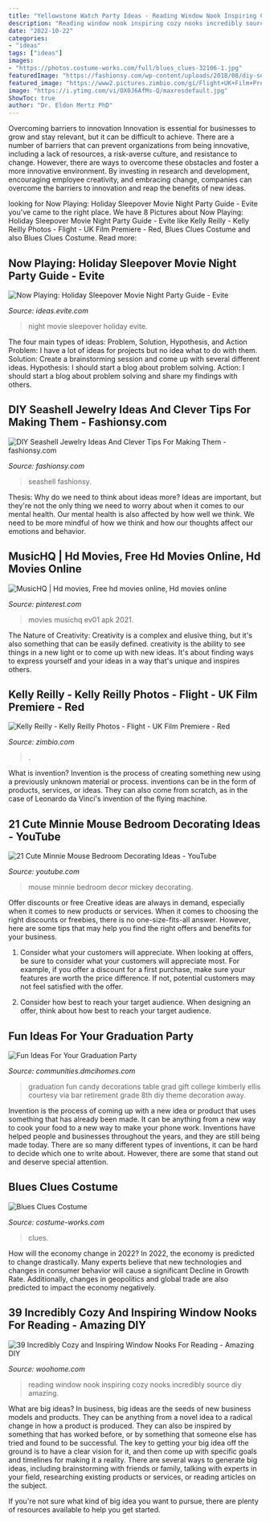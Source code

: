 ```yaml
---
title: "Yellowstone Watch Party Ideas - Reading Window Nook Inspiring Cozy Nooks Incredibly Source Diy Amazing"
description: "Reading window nook inspiring cozy nooks incredibly source diy amazing"
date: "2022-10-22"
categories:
- "ideas"
tags: ["ideas"]
images:
- "https://photos.costume-works.com/full/blues_clues-32106-1.jpg"
featuredImage: "https://fashionsy.com/wp-content/uploads/2018/08/diy-seashell-jewelry-8-.jpg"
featured_image: "https://www2.pictures.zimbio.com/gi/Flight+UK+Film+Premiere+Red+Carpet+Arrivals+Utc_O7AuwdFx.jpg"
image: "https://i.ytimg.com/vi/OX0J6AfMs-Q/maxresdefault.jpg"
ShowToc: true
author: "Dr. Eldon Mertz PhD"
---
```



Overcoming barriers to innovation
Innovation is essential for businesses to grow and stay relevant, but it can be difficult to achieve. There are a number of barriers that can prevent organizations from being innovative, including a lack of resources, a risk-averse culture, and resistance to change.
However, there are ways to overcome these obstacles and foster a more innovative environment. By investing in research and development, encouraging employee creativity, and embracing change, companies can overcome the barriers to innovation and reap the benefits of new ideas.

	

		
looking for Now Playing: Holiday Sleepover Movie Night Party Guide - Evite you've came to the right place. We have 8 Pictures about Now Playing: Holiday Sleepover Movie Night Party Guide - Evite like Kelly Reilly - Kelly Reilly Photos - Flight - UK Film Premiere - Red, Blues Clues Costume and also Blues Clues Costume. Read more:
		
    
## Now Playing: Holiday Sleepover Movie Night Party Guide - Evite

<img loading=lazy src="http://ideas.evite.com/media/Movie-Night-8-1200.jpg" onerror="this.onerror=null;this.src='https://tse1.mm.bing.net/th?id=OIP.NSbQd6MsyEdR2d5ta_wMFwHaE8&amp;pid=15.1';" alt="Now Playing: Holiday Sleepover Movie Night Party Guide - Evite">

_Source: ideas.evite.com_

>night movie sleepover holiday evite. 

	

The four main types of ideas: Problem, Solution, Hypothesis, and Action
Problem: I have a lot of ideas for projects but no idea what to do with them.
Solution: Create a brainstorming session and come up with several different ideas.
Hypothesis: I should start a blog about problem solving.
Action: I should start a blog about problem solving and share my findings with others.

    
## DIY Seashell Jewelry Ideas And Clever Tips For Making Them - Fashionsy.com

<img loading=lazy src="https://fashionsy.com/wp-content/uploads/2018/08/diy-seashell-jewelry-8-.jpg" onerror="this.onerror=null;this.src='https://tse2.mm.bing.net/th?id=OIP.3T4tTtHtroJ_Q1q1zvvwuQHaGT&amp;pid=15.1';" alt="DIY Seashell Jewelry Ideas And Clever Tips For Making Them - fashionsy.com">

_Source: fashionsy.com_

>seashell fashionsy. 

	

Thesis: Why do we need to think about ideas more?
Ideas are important, but they're not the only thing we need to worry about when it comes to our mental health. Our mental health is also affected by how well we think. We need to be more mindful of how we think and how our thoughts affect our emotions and behavior.

    
## MusicHQ | Hd Movies, Free Hd Movies Online, Hd Movies Online

<img loading=lazy src="https://i.pinimg.com/736x/a0/d8/47/a0d847393f15a276a3893ec66137e250.jpg" onerror="this.onerror=null;this.src='https://tse3.mm.bing.net/th?id=OIP.zo9QTkKZholE4vyHoeoOWgHaLH&amp;pid=15.1';" alt="MusicHQ | Hd movies, Free hd movies online, Hd movies online">

_Source: pinterest.com_

>movies musichq ev01 apk 2021. 

	

The Nature of Creativity:
Creativity is a complex and elusive thing, but it's also something that can be easily defined. creativity is the ability to see things in a new light or to come up with new ideas. It's about finding ways to express yourself and your ideas in a way that's unique and inspires others.

    
## Kelly Reilly - Kelly Reilly Photos - Flight - UK Film Premiere - Red

<img loading=lazy src="https://www2.pictures.zimbio.com/gi/Flight+UK+Film+Premiere+Red+Carpet+Arrivals+Utc_O7AuwdFx.jpg" onerror="this.onerror=null;this.src='https://tse2.mm.bing.net/th?id=OIP.KLAwFCprPq63T1jFD2-cRgHaLI&amp;pid=15.1';" alt="Kelly Reilly - Kelly Reilly Photos - Flight - UK Film Premiere - Red">

_Source: zimbio.com_

>. 

	

What is invention?
Invention is the process of creating something new using a previously unknown material or process. inventions can be in the form of products, services, or ideas. They can also come from scratch, as in the case of Leonardo da Vinci's invention of the flying machine.

    
## 21 Cute Minnie Mouse Bedroom Decorating Ideas - YouTube

<img loading=lazy src="https://i.ytimg.com/vi/OX0J6AfMs-Q/maxresdefault.jpg" onerror="this.onerror=null;this.src='https://tse1.mm.bing.net/th?id=OIP.NPyeaD4QKnD_MMyJvMGkoAHaEK&amp;pid=15.1';" alt="21 Cute Minnie Mouse Bedroom Decorating Ideas - YouTube">

_Source: youtube.com_

>mouse minnie bedroom decor mickey decorating. 

	

Offer discounts or free
Creative ideas are always in demand, especially when it comes to new products or services. When it comes to choosing the right discounts or freebies, there is no one-size-fits-all answer. However, here are some tips that may help you find the right offers and benefits for your business.
1) Consider what your customers will appreciate. When looking at offers, be sure to consider what your customers will appreciate most. For example, if you offer a discount for a first purchase, make sure your features are worth the price difference. If not, potential customers may not feel satisfied with the offer.

2) Consider how best to reach your target audience. When designing an offer, think about how best to reach your target audience.

    
## Fun Ideas For Your Graduation Party

<img loading=lazy src="http://communities.dmcihomes.com/wp-content/uploads/2015/03/graduation-food-ideas.jpg" onerror="this.onerror=null;this.src='https://tse2.mm.bing.net/th?id=OIP.UHToK7XT43exBI32VBc7rgHaJ3&amp;pid=15.1';" alt="Fun Ideas For Your Graduation Party">

_Source: communities.dmcihomes.com_

>graduation fun candy decorations table grad gift college kimberly ellis courtesy via bar retirement grade 8th diy theme decoration away. 

	

Invention is the process of coming up with a new idea or product that uses something that has already been made. It can be anything from a new way to cook your food to a new way to make your phone work. Inventions have helped people and businesses throughout the years, and they are still being made today. There are so many different types of inventions, it can be hard to decide which one to write about. However, there are some that stand out and deserve special attention.

    
## Blues Clues Costume

<img loading=lazy src="https://photos.costume-works.com/full/blues_clues-32106-1.jpg" onerror="this.onerror=null;this.src='https://tse1.mm.bing.net/th?id=OIP.yFx51g49_sRYaBYfT9nx3wHaKr&amp;pid=15.1';" alt="Blues Clues Costume">

_Source: costume-works.com_

>clues. 

	

How will the economy change in 2022?
In 2022, the economy is predicted to change drastically. Many experts believe that new technologies and changes in consumer behavior will cause a significant Decline in Growth Rate. Additionally, changes in geopolitics and global trade are also predicted to impact the economy negatively.

    
## 39 Incredibly Cozy And Inspiring Window Nooks For Reading - Amazing DIY

<img loading=lazy src="http://www.woohome.com/wp-content/uploads/2013/10/Inspiring-Window-Reading-Nook-22.jpg" onerror="this.onerror=null;this.src='https://tse3.mm.bing.net/th?id=OIP.KOToYKdrrvvv8SpYxuOyLgHaIP&amp;pid=15.1';" alt="39 Incredibly Cozy and Inspiring Window Nooks For Reading - Amazing DIY">

_Source: woohome.com_

>reading window nook inspiring cozy nooks incredibly source diy amazing. 

	

What are big ideas?
In business, big ideas are the seeds of new business models and products. They can be anything from a novel idea to a radical change in how a product is produced. They can also be inspired by something that has worked before, or by something that someone else has tried and found to be successful. 
The key to getting your big idea off the ground is to have a clear vision for it, and then come up with specific goals and timelines for making it a reality. There are several ways to generate big ideas, including brainstorming with friends or family, talking with experts in your field, researching existing products or services, or reading articles on the subject. 

If you're not sure what kind of big idea you want to pursue, there are plenty of resources available to help you get started.

